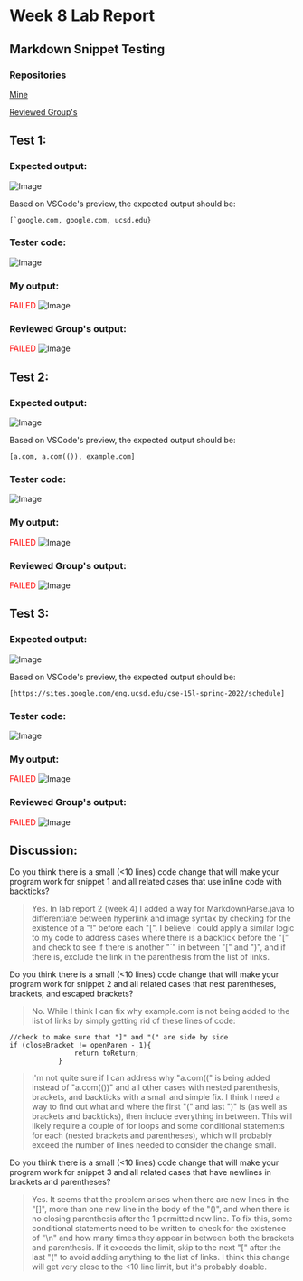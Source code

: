 # Week 8 Lab Report
## Markdown Snippet Testing

### Repositories
[Mine](https://github.com/ohuynh21/markdown-parser)

[Reviewed Group's](https://github.com/brandoluu/markdown-parser)

## Test 1:
### Expected output:
![Image](/L4_screenshots/Test1exp.png)

Based on VSCode's preview, the expected output should be:
```
[`google.com, google.com, ucsd.edu}
```
### Tester code:
![Image](/L4_screenshots/Test1test.png)

### My output:
<span style="color: red;">FAILED</span>
![Image](/L4_screenshots/Test1out.png)

### Reviewed Group's output:
<span style="color: red;">FAILED</span>
![Image](/L4_screenshots/Test1groupout.png)



## Test 2:
### Expected output:
![Image](/L4_screenshots/Test2exp.png)

Based on VSCode's preview, the expected output should be:
```
[a.com, a.com(()), example.com]
```
### Tester code:
![Image](/L4_screenshots/Test2test.png)

### My output:
<span style="color: red;">FAILED</span>
![Image](/L4_screenshots/Test2out.png)

### Reviewed Group's output:
<span style="color: red;">FAILED</span>
![Image](/L4_screenshots/Test2groupout.png)



## Test 3:
### Expected output:
![Image](/L4_screenshots/Test3exp.png)

Based on VSCode's preview, the expected output should be:
```
[https://sites.google.com/eng.ucsd.edu/cse-15l-spring-2022/schedule]
```
### Tester code:
![Image](/L4_screenshots/Test3test.png)

### My output:
<span style="color: red;">FAILED</span>
![Image](/L4_screenshots/Test3out.png)

### Reviewed Group's output:
<span style="color: red;">FAILED</span>
![Image](/L4_screenshots/Test3groupout.png)



## Discussion:
Do you think there is a small (<10 lines) code change that will make your program work for snippet 1 and all related cases that use inline code with backticks?
> Yes. In lab report 2 (week 4) I added a way for MarkdownParse.java to differentiate between hyperlink and image syntax by checking for the existence of a "!" before each "[". I believe I could apply a similar logic to my code to address cases where there is a backtick before the "[" and check to see if there is another "`" in between "[" and ")", and if there is, exclude the link in the parenthesis from the list of links.

Do you think there is a small (<10 lines) code change that will make your program work for snippet 2 and all related cases that nest parentheses, brackets, and escaped brackets?
> No. While I think I can fix why example.com is not being added to the list of links by simply getting rid of these lines of code:
```
//check to make sure that "]" and "(" are side by side
if (closeBracket != openParen - 1){
                return toReturn;
            }
```
> I'm not quite sure if I can address why "a.com((" is being added instead of "a.com(())" and all other cases with nested parenthesis, brackets, and backticks with a small and simple fix. I think I need a way to find out what and where the first "(" and last ")" is (as well as brackets and backticks), then include everything in between. This will likely require a couple of for loops and some conditional statements for each (nested brackets and parentheses), which will probably exceed the number of lines needed to consider the change small.

Do you think there is a small (<10 lines) code change that will make your program work for snippet 3 and all related cases that have newlines in brackets and parentheses?

> Yes. It seems that the problem arises when there are new lines in the "[]", more than one new line in the body of the "()", and when there is no closing parenthesis after the 1 permitted new line. To fix this, some conditional statements need to be written to check for the existence of "\n" and how many times they appear in between both the brackets and parenthesis. If it exceeds the limit, skip to the next "[" after the last "(" to avoid adding anything to the list of links. I think this change will get very close to the <10 line limit, but it's probably doable.




